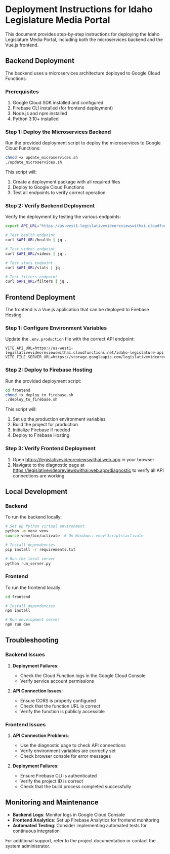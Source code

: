 # Deployment Instructions for Idaho Legislature Media Portal

This document provides step-by-step instructions for deploying the Idaho Legislature Media Portal, including both the microservices backend and the Vue.js frontend.

## Backend Deployment

The backend uses a microservices architecture deployed to Google Cloud Functions.

### Prerequisites

1. Google Cloud SDK installed and configured
2. Firebase CLI installed (for frontend deployment)
3. Node.js and npm installed
4. Python 3.10+ installed

### Step 1: Deploy the Microservices Backend

Run the provided deployment script to deploy the microservices to Google Cloud Functions:

```bash
chmod +x update_microservices.sh
./update_microservices.sh
```

This script will:
1. Create a deployment package with all required files
2. Deploy to Google Cloud Functions
3. Test all endpoints to verify correct operation

### Step 2: Verify Backend Deployment

Verify the deployment by testing the various endpoints:

```bash
export API_URL="https://us-west1-legislativevideoreviewswithai.cloudfunctions.net/idaho-legislature-api"

# Test health endpoint
curl $API_URL/health | jq .

# Test videos endpoint
curl $API_URL/videos | jq .

# Test stats endpoint
curl $API_URL/stats | jq .

# Test filters endpoint
curl $API_URL/filters | jq .
```

## Frontend Deployment

The frontend is a Vue.js application that can be deployed to Firebase Hosting.

### Step 1: Configure Environment Variables

Update the `.env.production` file with the correct API endpoint:

```
VITE_API_URL=https://us-west1-legislativevideoreviewswithai.cloudfunctions.net/idaho-legislature-api
VITE_FILE_SERVER_URL=https://storage.googleapis.com/legislativevideoreviewswithai.appspot.com
```

### Step 2: Deploy to Firebase Hosting

Run the provided deployment script:

```bash
cd frontend
chmod +x deploy_to_firebase.sh
./deploy_to_firebase.sh
```

This script will:
1. Set up the production environment variables
2. Build the project for production
3. Initialize Firebase if needed
4. Deploy to Firebase Hosting

### Step 3: Verify Frontend Deployment

1. Open https://legislativevideoreviewswithai.web.app in your browser
2. Navigate to the diagnostic page at https://legislativevideoreviewswithai.web.app/diagnostic to verify all API connections are working

## Local Development

### Backend

To run the backend locally:

```bash
# Set up Python virtual environment
python -m venv venv
source venv/bin/activate  # On Windows: venv\Scripts\activate

# Install dependencies
pip install -r requirements.txt

# Run the local server
python run_server.py
```

### Frontend

To run the frontend locally:

```bash
cd frontend

# Install dependencies
npm install

# Run development server
npm run dev
```

## Troubleshooting

### Backend Issues

1. **Deployment Failures**:
   - Check the Cloud Function logs in the Google Cloud Console
   - Verify service account permissions

2. **API Connection Issues**:
   - Ensure CORS is properly configured
   - Check that the function URL is correct
   - Verify the function is publicly accessible

### Frontend Issues

1. **API Connection Problems**:
   - Use the diagnostic page to check API connections
   - Verify environment variables are correctly set
   - Check browser console for error messages

2. **Deployment Failures**:
   - Ensure Firebase CLI is authenticated
   - Verify the project ID is correct
   - Check that the build process completed successfully

## Monitoring and Maintenance

- **Backend Logs**: Monitor logs in Google Cloud Console
- **Frontend Analytics**: Set up Firebase Analytics for frontend monitoring
- **Automated Testing**: Consider implementing automated tests for continuous integration

For additional support, refer to the project documentation or contact the system administrator.